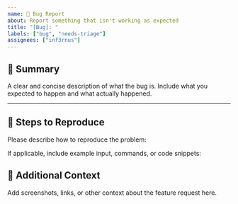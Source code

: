 ```yaml
---
name: 🐞 Bug Report
about: Report something that isn't working as expected
title: "[Bug]: "
labels: ["bug", "needs-triage"]
assignees: ["inf3rnus"]
---
```


## 🧩 Summary

A clear and concise description of what the bug is. Include what you expected to happen and what actually happened.

---

## 🔁 Steps to Reproduce

Please describe how to reproduce the problem:

If applicable, include example input, commands, or code snippets:

## 📸 Additional Context

Add screenshots, links, or other context about the feature request here.
